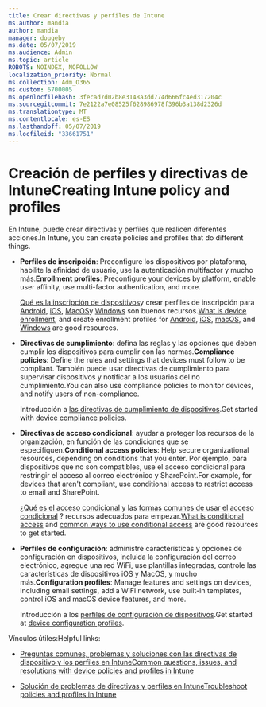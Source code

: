 ```yaml
---
title: Crear directivas y perfiles de Intune
ms.author: mandia
author: mandia
manager: dougeby
ms.date: 05/07/2019
ms.audience: Admin
ms.topic: article
ROBOTS: NOINDEX, NOFOLLOW
localization_priority: Normal
ms.collection: Adm_O365
ms.custom: 6700005
ms.openlocfilehash: 3fecad7d02b8e3148a3dd774d666fc4ed317204c
ms.sourcegitcommit: 7e2122a7e08525f628986978f396b3a138d2326d
ms.translationtype: MT
ms.contentlocale: es-ES
ms.lasthandoff: 05/07/2019
ms.locfileid: "33661751"
---
```

# <a name="creating-intune-policy-and-profiles"></a><span data-ttu-id="b55f9-102">Creación de perfiles y directivas de Intune</span><span class="sxs-lookup"><span data-stu-id="b55f9-102">Creating Intune policy and profiles</span></span>

<span data-ttu-id="b55f9-103">En Intune, puede crear directivas y perfiles que realicen diferentes acciones.</span><span class="sxs-lookup"><span data-stu-id="b55f9-103">In Intune, you can create policies and profiles that do different things.</span></span>

- <span data-ttu-id="b55f9-104">**Perfiles de inscripción**: Preconfigure los dispositivos por plataforma, habilite la afinidad de usuario, use la autenticación multifactor y mucho más.</span><span class="sxs-lookup"><span data-stu-id="b55f9-104">**Enrollment profiles**: Preconfigure your devices by platform, enable user affinity, use multi-factor authentication, and more.</span></span> 

  <span data-ttu-id="b55f9-105">[Qué es la inscripción de dispositivos](https://docs.microsoft.com/intune/device-enrollment)y crear perfiles de inscripción para [Android](https://docs.microsoft.com/intune/android-enroll), [iOS](https://docs.microsoft.com/intune/ios-enroll), [MacOS](https://docs.microsoft.com/intune/macos-enroll)y [Windows](https://docs.microsoft.com/intune/windows-enrollment-methods) son buenos recursos.</span><span class="sxs-lookup"><span data-stu-id="b55f9-105">[What is device enrollment](https://docs.microsoft.com/intune/device-enrollment), and create enrollment profiles for [Android](https://docs.microsoft.com/intune/android-enroll), [iOS](https://docs.microsoft.com/intune/ios-enroll), [macOS](https://docs.microsoft.com/intune/macos-enroll), and [Windows](https://docs.microsoft.com/intune/windows-enrollment-methods) are good resources.</span></span>

- <span data-ttu-id="b55f9-106">**Directivas de cumplimiento**: defina las reglas y las opciones que deben cumplir los dispositivos para cumplir con las normas.</span><span class="sxs-lookup"><span data-stu-id="b55f9-106">**Compliance policies**: Define the rules and settings that devices must follow to be compliant.</span></span> <span data-ttu-id="b55f9-107">También puede usar directivas de cumplimiento para supervisar dispositivos y notificar a los usuarios del no cumplimiento.</span><span class="sxs-lookup"><span data-stu-id="b55f9-107">You can also use compliance policies to monitor devices, and notify users of non-compliance.</span></span> 

  <span data-ttu-id="b55f9-108">Introducción a [las directivas de cumplimiento de dispositivos](https://docs.microsoft.com/intune/device-compliance-get-started).</span><span class="sxs-lookup"><span data-stu-id="b55f9-108">Get started with [device compliance policies](https://docs.microsoft.com/intune/device-compliance-get-started).</span></span>
- <span data-ttu-id="b55f9-109">**Directivas de acceso condicional**: ayudar a proteger los recursos de la organización, en función de las condiciones que se especifiquen.</span><span class="sxs-lookup"><span data-stu-id="b55f9-109">**Conditional access policies**: Help secure organizational resources, depending on conditions that you enter.</span></span> <span data-ttu-id="b55f9-110">Por ejemplo, para dispositivos que no son compatibles, use el acceso condicional para restringir el acceso al correo electrónico y SharePoint.</span><span class="sxs-lookup"><span data-stu-id="b55f9-110">For example, for devices that aren't compliant, use conditional access to restrict access to email and SharePoint.</span></span>

  <span data-ttu-id="b55f9-111">[¿Qué es el acceso condicional](https://docs.microsoft.com/intune/conditional-access) y las [formas comunes de usar el acceso condicional](https://docs.microsoft.com/intune/conditional-access-intune-common-ways-use) ? recursos adecuados para empezar.</span><span class="sxs-lookup"><span data-stu-id="b55f9-111">[What is conditional access](https://docs.microsoft.com/intune/conditional-access) and [common ways to use conditional access](https://docs.microsoft.com/intune/conditional-access-intune-common-ways-use) are good resources to get started.</span></span>

- <span data-ttu-id="b55f9-112">**Perfiles de configuración**: administre características y opciones de configuración en dispositivos, incluida la configuración del correo electrónico, agregue una red WiFi, use plantillas integradas, controle las características de dispositivos iOS y MacOS, y mucho más.</span><span class="sxs-lookup"><span data-stu-id="b55f9-112">**Configuration profiles**: Manage features and settings on devices, including email settings, add a WiFi network, use built-in templates, control iOS and macOS device features, and more.</span></span> 

  <span data-ttu-id="b55f9-113">Introducción a los [perfiles de configuración de dispositivos](https://docs.microsoft.com/intune/device-profiles).</span><span class="sxs-lookup"><span data-stu-id="b55f9-113">Get started at [device configuration profiles](https://docs.microsoft.com/intune/device-profiles).</span></span>

<span data-ttu-id="b55f9-114">Vínculos útiles:</span><span class="sxs-lookup"><span data-stu-id="b55f9-114">Helpful links:</span></span>

- [<span data-ttu-id="b55f9-115">Preguntas comunes, problemas y soluciones con las directivas de dispositivo y los perfiles en Intune</span><span class="sxs-lookup"><span data-stu-id="b55f9-115">Common questions, issues, and resolutions with device policies and profiles in Intune</span></span>](https://docs.microsoft.com/intune/device-profile-troubleshoot)

- [<span data-ttu-id="b55f9-116">Solución de problemas de directivas y perfiles en Intune</span><span class="sxs-lookup"><span data-stu-id="b55f9-116">Troubleshoot policies and profiles in Intune</span></span>](https://docs.microsoft.com/intune/troubleshoot-policies-in-microsoft-intune)
